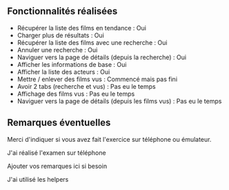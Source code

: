 ## Fonctionnalités réalisées

* Récupérer la liste des films en tendance : Oui
* Charger plus de résultats : Oui
* Récupérer la liste des films avec une recherche : Oui
* Annuler une recherche : Oui
* Naviguer vers la page de détails (depuis la recherche) : Oui
* Afficher les informations de base : Oui
* Afficher la liste des acteurs : Oui
* Mettre / enlever des films vus : Commencé mais pas fini
* Avoir 2 tabs (recherche et vus) : Pas eu le temps
* Affichage des films vus : Pas eu le temps
* Naviguer vers la page de détails (depuis les films vus) : Pas eu le temps



## Remarques éventuelles

Merci d'indiquer si vous avez fait l'exercice sur téléphone ou émulateur. 

J'ai réalisé l'examen sur téléphone

Ajouter vos remarques ici si besoin

J'ai utilisé les helpers

